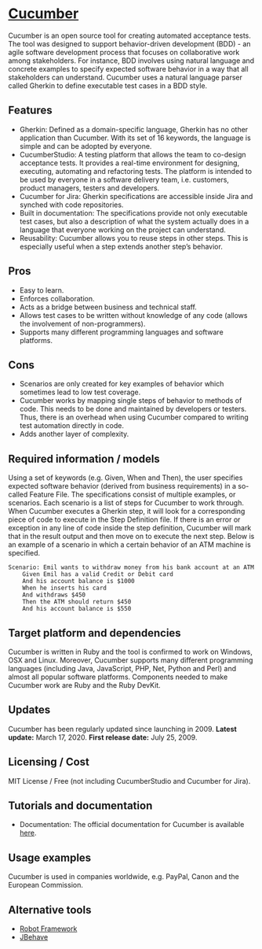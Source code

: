 # [Cucumber](http://cucumber.io)
Cucumber is an open source tool for creating automated acceptance tests. The tool was designed to support behavior-driven development (BDD) - an agile software development process that focuses on collaborative work among stakeholders. For instance, BDD involves using natural language and concrete examples to specify expected software behavior in a way that all stakeholders can understand. Cucumber uses a natural language parser called Gherkin to define executable test cases in a BDD style.

## Features
* Gherkin: Defined as a domain-specific language, Gherkin has no other application than Cucumber. With its set of 16 keywords, the language is simple and can be adopted by everyone. 
* CucumberStudio: A testing platform that allows the team to co-design acceptance tests. It provides a real-time environment for designing, executing, automating and refactoring tests. The platform is intended to be used by everyone in a software delivery team, i.e. customers, product managers, testers and developers.
* Cucumber for Jira: Gherkin specifications are accessible inside Jira and synched with code repositories. 
* Built in documentation: The specifications provide not only executable test cases, but also a description of what the system actually does in a language that everyone working on the project can understand.
* Reusability: Cucumber allows you to reuse steps in other steps. This is especially useful when a step extends another step’s behavior.

## Pros
* Easy to learn.
* Enforces collaboration. 
* Acts as a bridge between business and technical staff. 
* Allows test cases to be written without knowledge of any code (allows the involvement of non-programmers).
* Supports many different programming languages and software platforms. 

## Cons
* Scenarios are only created for key examples of behavior which sometimes lead to low test coverage. 
* Cucumber works by mapping single steps of behavior to methods of code. This needs to be done and maintained by developers or testers. Thus, there is an overhead when using Cucumber compared to writing test automation directly in code. 
* Adds another layer of complexity.

## Required information / models
Using a set of keywords (e.g. Given, When and Then), the user specifies expected software behavior (derived from business requirements) in a so-called Feature File. The specifications consist of multiple examples, or scenarios. Each scenario is a list of steps for Cucumber to work through. When Cucumber executes a Gherkin step, it will look for a corresponding piece of code to execute in the Step Definition file. If there is an error or exception in any line of code inside the step definition, Cucumber will mark that in the result output and then move on to execute the next step. Below is an example of a scenario in which a certain behavior of an ATM machine is specified. 
```
Scenario: Emil wants to withdraw money from his bank account at an ATM
    Given Emil has a valid Credit or Debit card
    And his account balance is $1000
    When he inserts his card
    And withdraws $450
    Then the ATM should return $450
    And his account balance is $550
```

## Target platform and dependencies
Cucumber is written in Ruby and the tool is confirmed to work on Windows, OSX and Linux. Moreover, Cucumber supports many different programming languages (including Java, JavaScript, PHP, Net, Python and Perl) and almost all popular software platforms. Components needed to make Cucumber work are Ruby and the Ruby DevKit.  

## Updates
Cucumber has been regularly updated since launching in 2009. 
**Latest update:** March 17, 2020.
**First release date:** July 25, 2009.

## Licensing / Cost
MIT License / Free (not including CucumberStudio and Cucumber for Jira).

## Tutorials and documentation
* Documentation: The official documentation for Cucumber is available 
[here](https://cucumber.netlify.app/docs/cucumber/).

## Usage examples
Cucumber is used in companies worldwide, e.g. PayPal, Canon and the European Commission. 

## Alternative tools
* [Robot Framework](https://robotframework.org/)
* [JBehave](https://jbehave.org/)
